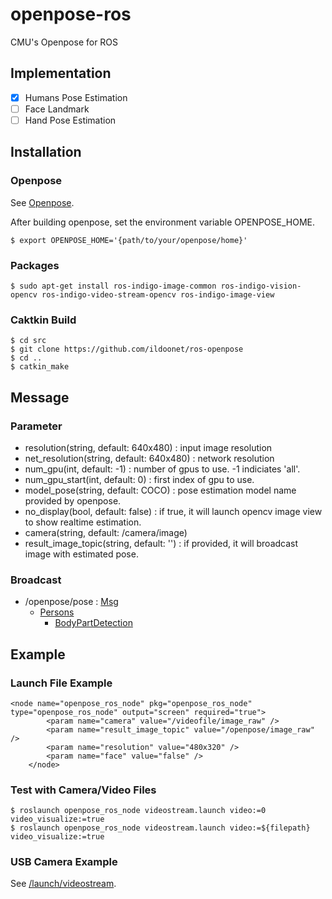 # openpose-ros
CMU's Openpose for ROS

## Implementation

- [X] Humans Pose Estimation
- [ ] Face Landmark
- [ ] Hand Pose Estimation

## Installation

### Openpose

See [Openpose](https://github.com/CMU-Perceptual-Computing-Lab/openpose).

After building openpose, set the environment variable OPENPOSE_HOME.

```
$ export OPENPOSE_HOME='{path/to/your/openpose/home}'
```

### Packages

```
$ sudo apt-get install ros-indigo-image-common ros-indigo-vision-opencv ros-indigo-video-stream-opencv ros-indigo-image-view
```

### Caktkin Build 

```
$ cd src
$ git clone https://github.com/ildoonet/ros-openpose
$ cd ..
$ catkin_make
```

## Message

### Parameter

+ resolution(string, default: 640x480) : input image resolution
+ net_resolution(string, default: 640x480) : network resolution
+ num_gpu(int, default: -1) : number of gpus to use. -1 indiciates 'all'.
+ num_gpu_start(int, default: 0) : first index of gpu to use.
+ model_pose(string, default: COCO) : pose estimation model name provided by openpose.
+ no_display(bool, default: false) : if true, it will launch opencv image view to show realtime estimation.
+ camera(string, default: /camera/image) 
+ result_image_topic(string, default: '') : if provided, it will broadcast image with estimated pose.

### Broadcast

+ /openpose/pose : [Msg](https://github.com/ildoonet/ros-openpose/blob/master/openpose_ros_msgs/msg/Persons.msg)
   + [Persons](https://github.com/ildoonet/ros-openpose/blob/master/openpose_ros_msgs/msg/PersonDetection.msg)
     + [BodyPartDetection](https://github.com/ildoonet/ros-openpose/blob/master/openpose_ros_msgs/msg/PersonDetection.msg) 

## Example

### Launch File Example

```
<node name="openpose_ros_node" pkg="openpose_ros_node" type="openpose_ros_node" output="screen" required="true">
        <param name="camera" value="/videofile/image_raw" />
        <param name="result_image_topic" value="/openpose/image_raw" />
        <param name="resolution" value="480x320" />
        <param name="face" value="false" />
    </node>
```


### Test with Camera/Video Files

```
$ roslaunch openpose_ros_node videostream.launch video:=0 video_visualize:=true
$ roslaunch openpose_ros_node videostream.launch video:=${filepath} video_visualize:=true
```

### USB Camera Example

See [/launch/videostream](https://github.com/ildoonet/ros-openpose/blob/master/openpose_ros_node/launch/videostream.launch).
